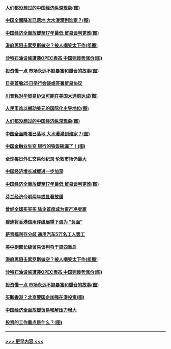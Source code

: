 #### [人们都没想过的中国经济纵深现象(图)](../pages/p5/907684.md?t=09181144) 
#### [中国全面降准已落地 大水漫灌到谁家？(图)](../pages/p5/907688.md?t=09181144) 
#### [中国经济全面放缓至17年最低 贸易谈判更难(图)](../pages/p5/907648.md?t=09181144) 
#### [港府再阻击索罗斯做空？被人嘲笑太下作(组图)](../pages/p5/907637.md?t=09181144) 
#### [沙特石油设施遭袭OPEC表态 中国则趁势涨价(图)](../pages/p5/907570.md?t=09181144) 
#### [投资慢一点 市场永远不缺暴富和爆仓的故事(图)](../pages/p5/907564.md?t=09181144) 
#### [日美首脑25日举行会谈或签署贸易协议](../pages/p5/907734.md?t=09181144) 
#### [川普称对华贸易协议可能在美国大选前达成(图)](../pages/p5/907707.md?t=09181144) 
#### [人民币难以撼动美元的国际化主导地位(图)](../pages/p5/907705.md?t=09181144) 
#### [人们都没想过的中国经济纵深现象(图)](../pages/p5/907684.md?t=09181144) 
#### [中国全面降准已落地 大水漫灌到谁家？(图)](../pages/p5/907688.md?t=09181144) 
#### [中国金融业生变 银行的铁饭碗漏了！(图)](../pages/p5/907683.md?t=09181144) 
#### [全球每日外汇交易创纪录 伦敦市场仍最大](../pages/p5/907685.md?t=09181144) 
#### [中国经济增长减缓进一步加深](../pages/p5/907649.md?t=09181144) 
#### [中国经济全面放缓至17年最低 贸易谈判更难(图)](../pages/p5/907648.md?t=09181144) 
#### [芬兰经济今明两年或显著放缓](../pages/p5/907643.md?t=09181144) 
#### [曾经全球买买买 陆企首度成为资产净卖家](../pages/p5/907641.md?t=09181144) 
#### [穆迪将香港信用评级展望下调为 “负面”](../pages/p5/907640.md?t=09181144) 
#### [薪资福利存分歧 通用汽车5万名工人罢工](../pages/p5/907639.md?t=09181144) 
#### [美中副部长级贸易谈判将于周四重启](../pages/p5/907638.md?t=09181144) 
#### [港府再阻击索罗斯做空？被人嘲笑太下作(组图)](../pages/p5/907637.md?t=09181144) 
#### [沙特石油设施遭袭OPEC表态 中国则趁势涨价(图)](../pages/p5/907570.md?t=09181144) 
#### [投资慢一点 市场永远不缺暴富和爆仓的故事(图)](../pages/p5/907564.md?t=09181144) 
#### [买断香港？北京要国企加强在港投资(图)](../pages/p5/907582.md?t=09181144) 
#### [中国经济全面放缓贸易和解压力增大](../pages/p5/907579.md?t=09181144) 
#### [投资的工作重点是什么？(图)](../pages/p5/907561.md?t=09181144) 

----
#### [ >>> 更早内容 <<< ](../indexes/p5-earlier.md)
